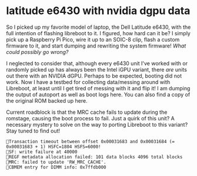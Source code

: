 # latitude e6430 with nvidia dgpu data
So I picked up my favorite model of laptop, the Dell Latitude e6430, with the full intention of flashing libreboot to it. I figured, how hard can it be? I simply pick up a Raspberry Pi Pico, wire it up to an SOIC-8 clip, flash a custom firmware to it, and start dumping and rewriting the system firmware! _What could possibly go wrong?_

I neglected to consider that, although every e6430 unit I've worked with or randomly picked up has always been the Intel iGPU variant, there _are_ units out there with an NVIDIA dGPU. Perhaps to be expected, booting did not work. Now I have a testbed for collecting data/messing around with Libreboot, at least until I get tired of messing with it and flip it! I am dumping the output of autoport as well as boot logs here. You can also find a copy of the original ROM backed up here.

Current roadblock is that the MRC cache fails to update during the romstage, causing the boot process to fail. Just a quirk of this unit? A necessary mystery to solve on the way to porting Libreboot to this variant? Stay tuned to find out!

```
Transaction timeout between offset 0x00031683 and 0x00031684 (= 0x00031683 + 1) HSFC=1804 HSFS=6000!
SF: write failure at 40000
REGF metadata allocation failed: 101 data blocks 4096 total blocks
MRC: failed to update 'RW_MRC_CACHE'.
CBMEM entry for DIMM info: 0x7ffdb000
```

